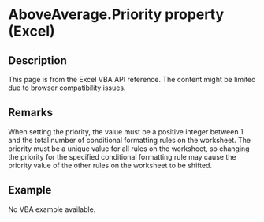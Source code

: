 # AboveAverage.Priority property (Excel)

## Description
This page is from the Excel VBA API reference. The content might be limited due to browser compatibility issues.

## Remarks
When setting the priority, the value must be a positive integer between 1 and the total number of conditional formatting rules on the worksheet. The priority must be a unique value for all rules on the worksheet, so changing the priority for the specified conditional formatting rule may cause the priority value of the other rules on the worksheet to be shifted.

## Example
No VBA example available.
